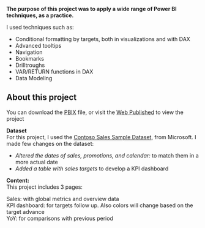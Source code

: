 __The purpose of this project was to apply a wide range of Power BI techniques, as a practice.__

I used techniques such as:
* Conditional formatting by targets, both in visualizations and with DAX
* Advanced tooltips
* Navigation
* Bookmarks
* Drilltroughs
* VAR/RETURN functions in DAX
* Data Modeling

## About this project

You can download the [PBIX](https://github.com/maxilafo/Power_BI/blob/a494ac88c32b32aaf0e3fcb13a7fed8ebc514911/Contoso%20Sales/Contoso%20Sales.pbix) file, or visit the [Web Published](https://app.powerbi.com/view?r=eyJrIjoiYzc3MGM2ZjQtMmFjNS00YzY0LTgzZmYtZDM0NzZiYjM3NTI3IiwidCI6IjZjNmI0MTlhLWU2ZjMtNGZiMi1iOGMzLWU3ZDg3Y2JjMWQ2MyJ9) to view the project

**Dataset**  
For this project, I used the [Contoso Sales Sample Dataset](https://www.microsoft.com/en-us/download/details.aspx?id=46801), from Microsoft.
I made few changes on the dataset:

 - *Altered the dates of sales, promotions, and calendar:* to match them in a more actual date
- *Added a table with sales targets* to develop a KPI dashboard

**Content:**  
This project includes 3 pages:

Sales: with global metrics and overview data  
KPI dashboard: for targets follow up. Also colors will change based on the target advance  
YoY: for comparisons with previous period
